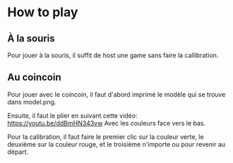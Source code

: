 # How to play

## À la souris
Pour jouer à la souris, il suffit de host une game sans faire la callibration.


## Au coincoin
Pour jouer avec le coincoin, il faut d'abord imprimé le modèle qui se trouve dans model.png.

Ensuite, il faut le plier en suivant cette vidéo: https://youtu.be/ddBmHN343vw Avec les couleurs face vers le bas.

Pour la calibration, il faut faire le premier clic sur la couleur verte, le deuxième sur la couleur rouge, et le troisième n'importe ou pour revenir au départ.
